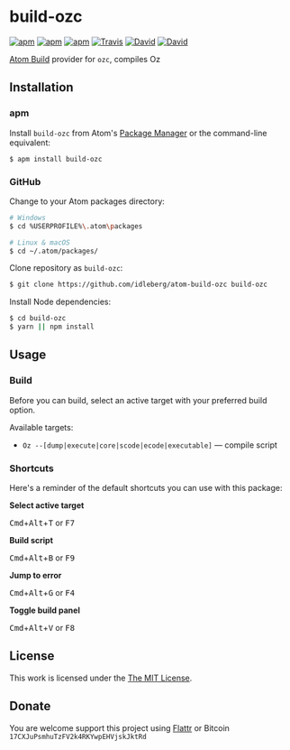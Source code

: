 # build-ozc

[![apm](https://img.shields.io/apm/l/build-ozc.svg?style=flat-square)](https://atom.io/packages/build-ozc)
[![apm](https://img.shields.io/apm/v/build-ozc.svg?style=flat-square)](https://atom.io/packages/build-ozc)
[![apm](https://img.shields.io/apm/dm/build-ozc.svg?style=flat-square)](https://atom.io/packages/build-ozc)
[![Travis](https://img.shields.io/travis/idleberg/atom-build-ozc.svg?style=flat-square)](https://travis-ci.org/idleberg/atom-build-ozc)
[![David](https://img.shields.io/david/idleberg/atom-build-ozc.svg?style=flat-square)](https://david-dm.org/idleberg/atom-build-ozc#info=dependencies)
[![David](https://img.shields.io/david/dev/idleberg/atom-build-ozc.svg?style=flat-square)](https://david-dm.org/idleberg/atom-build-ozc?type=dev)

[Atom Build](https://atombuild.github.io/) provider for `ozc`, compiles Oz

## Installation

### apm

Install `build-ozc` from Atom's [Package Manager](http://flight-manual.atom.io/using-atom/sections/atom-packages/) or the command-line equivalent:

`$ apm install build-ozc`

### GitHub

Change to your Atom packages directory:

```bash
# Windows
$ cd %USERPROFILE%\.atom\packages

# Linux & macOS
$ cd ~/.atom/packages/
```

Clone repository as `build-ozc`:

```bash
$ git clone https://github.com/idleberg/atom-build-ozc build-ozc
```

Install Node dependencies:

```bash
$ cd build-ozc
$ yarn || npm install
```

## Usage

### Build

Before you can build, select an active target with your preferred build option.

Available targets:

* `Oz --[dump|execute|core|scode|ecode|executable]` — compile script

### Shortcuts

Here's a reminder of the default shortcuts you can use with this package:

**Select active target**

<kbd>Cmd</kbd>+<kbd>Alt</kbd>+<kbd>T</kbd> or <kbd>F7</kbd>

**Build script**

<kbd>Cmd</kbd>+<kbd>Alt</kbd>+<kbd>B</kbd> or <kbd>F9</kbd>

**Jump to error**

<kbd>Cmd</kbd>+<kbd>Alt</kbd>+<kbd>G</kbd> or <kbd>F4</kbd>

**Toggle build panel**

<kbd>Cmd</kbd>+<kbd>Alt</kbd>+<kbd>V</kbd> or <kbd>F8</kbd>

## License

This work is licensed under the [The MIT License](LICENSE.md).

## Donate

You are welcome support this project using [Flattr](https://flattr.com/submit/auto?user_id=idleberg&url=https://github.com/idleberg/atom-build-ozc) or Bitcoin `17CXJuPsmhuTzFV2k4RKYwpEHVjskJktRd`
